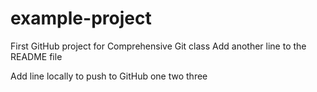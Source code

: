 # example-project
First GitHub project for Comprehensive Git class
Add another line to the README file

Add line locally to push to GitHub one two three
